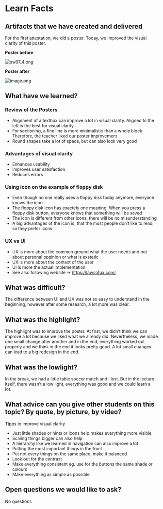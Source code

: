 # Learn Facts

## Artifacts that we have created and delivered

For the first attestation, we did a poster. Today, we improved the visual clarity of this poster.

**Poster before**

![sw07_4.png](sw07_4.png)

**Poster after**

![image.png](sw07_2.png)

## What have we learned?

### Review of the Posters

- Alignment of a textbox can improve a lot in visual clarity. Aligned to the left is the best for visual clarity
- For sectioning, a fine line is more minimalistic than a whole block. Therefore, the teacher liked our poster improvement
- Round shapes take a lot of space, but can also look very good

### Advantages of visual clarity

- Enhances usability
- Improves user satisfaction
- Reduces errors

### Using icon on the example of floppy disk

- Even though no one really uses a floppy disk today anymore, everyone knows the icon
- The floppy disk icon has exactely one meaning. When you press a floppy disk button, everyone knows that something will be saved
- The icon is different from other icons, there will be no misunderstanding
- A big advantages of the icon is, that the most people don’t like to read, so they prefer icons

### UX vs UI

- UX is more about the common ground what the user needs and not about personal oppinion or what is exstetic
- UX is more about the context of the user
- UI is more the actual implementation
- See also following website → https://lawsofux.com/

## What was difficult?

The difference between UI and UX was not so easy to understand in the beginning, however after some research, a lot more was clear.

## What was the highlight?

The highlight was to improve the poster. At first, we didn’t think we can improve a lot because we liked what we already did. Nevertheless, we made one small change after another and in the end, everything worked out properly and we think in the end it looks pretty good. A lot small changes can lead to a big redesign in the end.

## What was the lowlight?

In the break, we had a little table soccer match and i lost. But in the lecture itself, there wasn’t a low light, everything was good and we could learn a lot.

## What advice can you give other students on this topic? By quote, by picture, by video?

Tipps to improve visual clarity

- Just little shades or hints or icons help makes everything more visible
- Scaling things bigger can also help
- A hierarchy like we learned in navigation can also improve a lot
- Putting the most important things in the front
- Put not every things on the same place, make it balanced
- Look out for the contrast
- Make everything consistent eg. use for the buttons the same shade or colours
- Make everything as simple as possible

## Open questions we would like to ask?

No questions